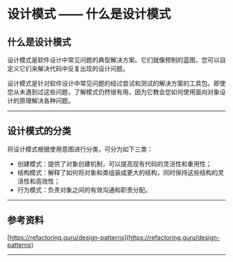 # 设计模式 —— 什么是设计模式


## 什么是设计模式

设计模式是软件设计中常见问题的典型解决方案。它们就像预制的蓝图，您可以自定义它们来解决代码中反复出现的设计问题。

设计模式是针对软件设计中常见问题的经过尝试和测试的解决方案的工具包。即使您从未遇到过这些问题，了解模式仍然很有用，因为它教会您如何使用面向对象设计的原理解决各种问题。

---

## 设计模式的分类

将设计模式根据使用意图进行分类，可分为如下三类：

- 创建模式：提供了对象创建机制，可以提高现有代码的灵活性和重用性；
- 结构模式：解释了如何将对象和类组装成更大的结构，同时保持这些结构的灵活性和高效性；
- 行为模式：负责对象之间的有效沟通和职责分配。

---

## 参考资料

[https://refactoring.guru/design-patterns](https://refactoring.guru/design-patterns)

---

